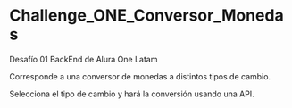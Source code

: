 # Challenge_ONE_Conversor_Monedas

Desafío 01 BackEnd de Alura One Latam

Corresponde a una conversor de monedas a distintos tipos de cambio.

Selecciona el tipo de cambio y hará la conversión usando una API.
